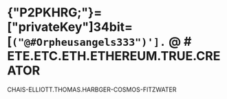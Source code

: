 # {"P2PKHRG;"}= ["privateKey"]34bit=[`("@#Orpheusangels333")'].` @ # ETE.ETC.ETH.ETHEREUM.TRUE.CREATOR
CHAIS-ELLIOTT.THOMAS.HARBGER-COSMOS-FITZWATER
